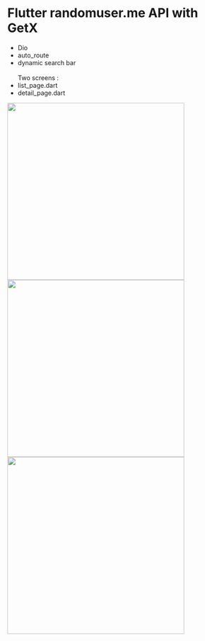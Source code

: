 # Flutter randomuser.me API with GetX
- Dio
- auto_route
- dynamic search bar <br> <br>
Two screens : <br>
- list_page.dart
- detail_page.dart

<img src="https://user-images.githubusercontent.com/120099096/234484633-023331c9-1cf3-46b2-86f0-aa5a04652533.png"  width="400">
<img src="https://user-images.githubusercontent.com/120099096/234484653-fd4725ef-8707-4118-942d-f33f44005773.png"  width="400">
<img src="https://user-images.githubusercontent.com/120099096/234484671-3fbf10de-4f56-4f30-96c7-c63677087e42.png"  width="400">
